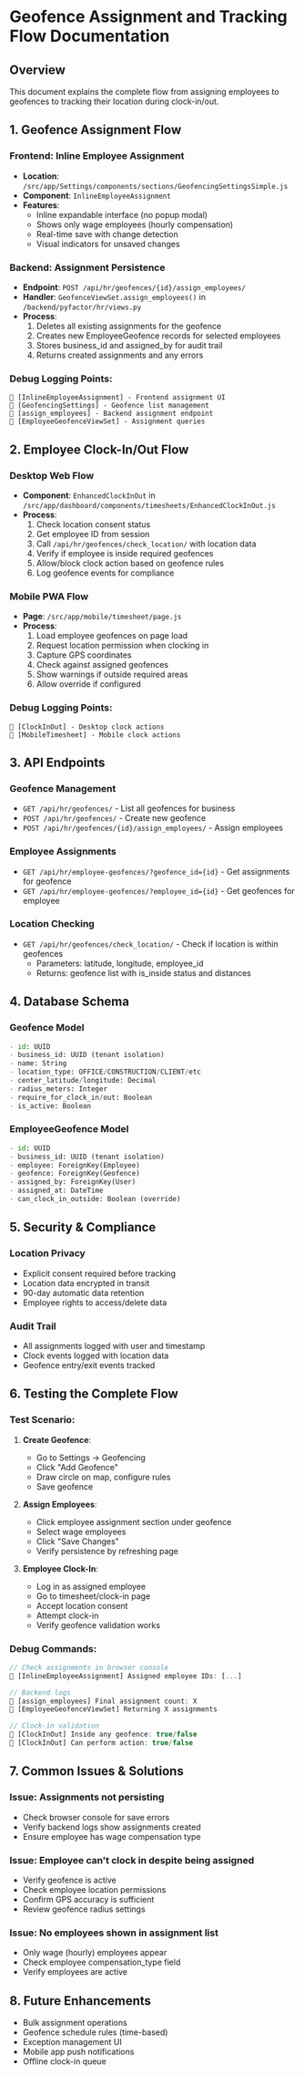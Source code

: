 # Geofence Assignment and Tracking Flow Documentation

## Overview
This document explains the complete flow from assigning employees to geofences to tracking their location during clock-in/out.

## 1. Geofence Assignment Flow

### Frontend: Inline Employee Assignment
- **Location**: `/src/app/Settings/components/sections/GeofencingSettingsSimple.js`
- **Component**: `InlineEmployeeAssignment`
- **Features**:
  - Inline expandable interface (no popup modal)
  - Shows only wage employees (hourly compensation)
  - Real-time save with change detection
  - Visual indicators for unsaved changes

### Backend: Assignment Persistence
- **Endpoint**: `POST /api/hr/geofences/{id}/assign_employees/`
- **Handler**: `GeofenceViewSet.assign_employees()` in `/backend/pyfactor/hr/views.py`
- **Process**:
  1. Deletes all existing assignments for the geofence
  2. Creates new EmployeeGeofence records for selected employees
  3. Stores business_id and assigned_by for audit trail
  4. Returns created assignments and any errors

### Debug Logging Points:
```
🎯 [InlineEmployeeAssignment] - Frontend assignment UI
🎯 [GeofencingSettings] - Geofence list management  
🎯 [assign_employees] - Backend assignment endpoint
🎯 [EmployeeGeofenceViewSet] - Assignment queries
```

## 2. Employee Clock-In/Out Flow

### Desktop Web Flow
- **Component**: `EnhancedClockInOut` in `/src/app/dashboard/components/timesheets/EnhancedClockInOut.js`
- **Process**:
  1. Check location consent status
  2. Get employee ID from session
  3. Call `/api/hr/geofences/check_location/` with location data
  4. Verify if employee is inside required geofences
  5. Allow/block clock action based on geofence rules
  6. Log geofence events for compliance

### Mobile PWA Flow
- **Page**: `/src/app/mobile/timesheet/page.js`
- **Process**:
  1. Load employee geofences on page load
  2. Request location permission when clocking in
  3. Capture GPS coordinates
  4. Check against assigned geofences
  5. Show warnings if outside required areas
  6. Allow override if configured

### Debug Logging Points:
```
🎯 [ClockInOut] - Desktop clock actions
🎯 [MobileTimesheet] - Mobile clock actions
```

## 3. API Endpoints

### Geofence Management
- `GET /api/hr/geofences/` - List all geofences for business
- `POST /api/hr/geofences/` - Create new geofence
- `POST /api/hr/geofences/{id}/assign_employees/` - Assign employees

### Employee Assignments
- `GET /api/hr/employee-geofences/?geofence_id={id}` - Get assignments for geofence
- `GET /api/hr/employee-geofences/?employee_id={id}` - Get geofences for employee

### Location Checking
- `GET /api/hr/geofences/check_location/` - Check if location is within geofences
  - Parameters: latitude, longitude, employee_id
  - Returns: geofence list with is_inside status and distances

## 4. Database Schema

### Geofence Model
```python
- id: UUID
- business_id: UUID (tenant isolation)
- name: String
- location_type: OFFICE/CONSTRUCTION/CLIENT/etc
- center_latitude/longitude: Decimal
- radius_meters: Integer
- require_for_clock_in/out: Boolean
- is_active: Boolean
```

### EmployeeGeofence Model  
```python
- id: UUID
- business_id: UUID (tenant isolation)
- employee: ForeignKey(Employee)
- geofence: ForeignKey(Geofence)
- assigned_by: ForeignKey(User)
- assigned_at: DateTime
- can_clock_in_outside: Boolean (override)
```

## 5. Security & Compliance

### Location Privacy
- Explicit consent required before tracking
- Location data encrypted in transit
- 90-day automatic data retention
- Employee rights to access/delete data

### Audit Trail
- All assignments logged with user and timestamp
- Clock events logged with location data
- Geofence entry/exit events tracked

## 6. Testing the Complete Flow

### Test Scenario:
1. **Create Geofence**:
   - Go to Settings → Geofencing
   - Click "Add Geofence"
   - Draw circle on map, configure rules
   - Save geofence

2. **Assign Employees**:
   - Click employee assignment section under geofence
   - Select wage employees
   - Click "Save Changes"
   - Verify persistence by refreshing page

3. **Employee Clock-In**:
   - Log in as assigned employee
   - Go to timesheet/clock-in page
   - Accept location consent
   - Attempt clock-in
   - Verify geofence validation works

### Debug Commands:
```javascript
// Check assignments in browser console
🎯 [InlineEmployeeAssignment] Assigned employee IDs: [...]

// Backend logs
🎯 [assign_employees] Final assignment count: X
🎯 [EmployeeGeofenceViewSet] Returning X assignments

// Clock-in validation
🎯 [ClockInOut] Inside any geofence: true/false
🎯 [ClockInOut] Can perform action: true/false
```

## 7. Common Issues & Solutions

### Issue: Assignments not persisting
- Check browser console for save errors
- Verify backend logs show assignments created
- Ensure employee has wage compensation type

### Issue: Employee can't clock in despite being assigned
- Verify geofence is active
- Check employee location permissions
- Confirm GPS accuracy is sufficient
- Review geofence radius settings

### Issue: No employees shown in assignment list
- Only wage (hourly) employees appear
- Check employee compensation_type field
- Verify employees are active

## 8. Future Enhancements
- Bulk assignment operations
- Geofence schedule rules (time-based)
- Exception management UI
- Mobile app push notifications
- Offline clock-in queue